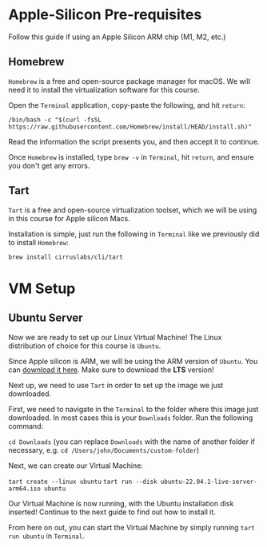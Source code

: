 # Apple-Silicon Pre-requisites

Follow this guide if using an Apple Silicon ARM chip (M1, M2, etc.)

## Homebrew

`Homebrew` is a free and open-source package manager for macOS. We will need it to install the virtualization software for this course.

Open the `Terminal` application, copy-paste the following, and hit `return`:

`/bin/bash -c "$(curl -fsSL https://raw.githubusercontent.com/Homebrew/install/HEAD/install.sh)"`

Read the information the script presents you, and then accept it to continue. 

Once `Homebrew` is installed, type `brew -v` in `Terminal`, hit `return`, and ensure you don't get any errors.

## Tart

`Tart` is a free and open-source virtualization toolset, which we will be using in this course for Apple silicon Macs. 

Installation is simple, just run the following in `Terminal` like we previously did to install `Homebrew`:

`brew install cirruslabs/cli/tart`

# VM Setup

## Ubuntu Server

Now we are ready to set up our Linux Virtual Machine! The Linux distribution of choice for this course is `Ubuntu`.

Since Apple silicon is ARM, we will be using the ARM version of `Ubuntu`. You can [download it here](https://ubuntu.com/download/server/arm). 
Make sure to download the **LTS** version!

Next up, we need to use `Tart` in order to set up the image we just downloaded. 

First, we need to navigate in the `Terminal` to the folder where this image just downloaded. In most cases this is your `Downloads` folder. Run the following command:

`cd Downloads` (you can replace `Downloads` with the name of another folder if necessary, e.g. `cd /Users/john/Documents/custom-folder`)

Next, we can create our Virtual Machine:

`tart create --linux ubuntu`
`tart run --disk ubuntu-22.04.1-live-server-arm64.iso ubuntu`

Our Virtual Machine is now running, with the Ubuntu installation disk inserted! Continue to the next guide to find out how to install it.

From here on out, you can start the Virtual Machine by simply running `tart run ubuntu` in `Terminal`.
